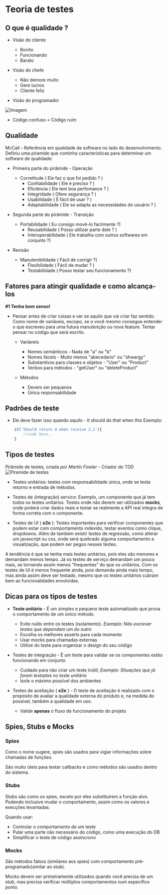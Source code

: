 Teoria de testes
===================================

## O que é qualidade ?
- Visão do cliente
	- Bonito
	- Funcionando
	- Barato

- Visão do chefe
	- Não demore muito
	- Gere lucros
	- Cliente feliz

- Visão do programador

![Imagem](https://goo.gl/fb6sbR)

- Código confuso = Código ruim

## Qualidade

McCall - Referência em qualidade de software no lado do desenvolvimento. Definiu uma piramide que continha caracteristicas para determinar um software de qualidade:

 - Primeira parte do pirâmide - Operação
   - Corretitude ( Ele faz o que foi pedido ? )
	 - Confiabilidade ( Ele é preciso ? )
	 - Eficiência ( Ele tem boa perfomance ? )
	 - Integridade ( Ofere segurança ? )
	 - Usabilidade ( É fácil de usar ? )
	 - Adaptabilidade ( Ele se adapta as necessidades do usuário ? )

 - Segunda parte do pirâmide - Transição
   - Portabilidade ( Eu consigo movê-lo facilmente ?)
	 - Reusabilidade ( Posso utilizar parte dele ? )
	 - Interoperabilidade ( Ele trabalha com outros softwares em conjunto ?)

- Revisão
   - Manutenibilidade ( Fácil de corrigir ?)
	 - Flexibilidade ( Fácil de mudar ? )
	 - Testabilidade ( Posso testar seu funcionamento ?) 

## Fatores para atingir qualidade e como alcança-los

**#1 Tenha bom senso!**
 - Pensar antes de criar coisas e ver se aquilo que vai criar faz sentido. Como nome de variáveis, escopo, se o você mesmo consegue entender o que escreveu para uma futura manutenção ou nova feature. Tentar pensar no código que será escrito.
	- Variáveis
		- Nomes semânticos -  Nada de "a" ou "b"
		- Nomes fáceis - Muito menos "abecedario" ou "shwargy"
		- Substantivos para classes e objetos - "User" ou "Product"
		- Verbos para métodos - "getUser" ou "deleteProduct"

	- Métodos
		- Devem ser pequenos
		- Única responsabilidade

## Padrões de teste

- Ele deve fazer *isso* quando *aquilo* - It should do *that* when *this*
Exemplo:

```js
	it('Should return 4 when receive 2,2'){
		//code here..
	}
```

## Tipos de testes

Pirâmide de testes, criada por *Martin Fowler* - Criador do TDD
![Piramide de testes](https://goo.gl/tC7U8R)

- Testes unitários: testes com responsabilidade única, onde se testa retorno e entrada de métodos.

- Testes de (integração) servico: Exemplo, um componente que já tem todos os testes unitários. Testes onde não devem ser utilizados **mocks**, onde poderá criar dados reais e testar se realmente a API real integra de forma correta com o componente.

- Testes de UI ( **e2e** ): Testes importantes para verificar componentes que podem estar com comportamento indevido, testar eventos como clique, dropdowns. Além de também existir testes de regressão, como alterar um javascript ou css, onde será quebrado alguma comportamento e visualização, que podem ser pegos nesses testes.

A tendência é que se tenha mais testes unitários, pois eles são menores e demandam menos tempo. Já os testes de serviço demandam um pouco mais, se tornando assim menos "frequentes" do que os unitários. Com os testes de UI é menos frequente ainda, pois demanda ainda mais tempo, mas ainda assim deve ser testado, mesmo que os testes unitários cubram bem as funcionalidades envolvidas.

## Dicas para os tipos de testes

- **Teste unitário** - É um simples e pequeno teste automatizado que prova o comportamento de um único método.
	- Evite ruído entre os testes (isolamento). *Exemplo: Não escrever testes que dependam um do outro*
	- Escolha os melhores asserts para cada momento
	- Usar mocks para chamadas externas
	- Utilize do teste para organizar o design do seu código

- Testes de integração - É um teste para validar se os componentes estão funcionando em conjunto
	- Cuidado para não criar um teste inútil, *Exemplo: Situações que já foram testadas no teste unitário*
	- Isole o máximo possível dos ambientes

- Testes de aceitação ( **e2e** ) - O teste de aceitação é realizado com o propósito de avaliar a qualidade externa do produto e, na medida do possível, também a qualidade em uso.
	 - Valide **apenas** o fluxo de funcionamento do projeto

## Spies, Stubs e Mocks

### Spies
Como o nome sugere, spies são usados para vigiar informações sobre chamadas de funções.

São muito úteis para testar callbacks e como métodos são usados dentro do sistema.

### Stubs
Stubs são como os spies, exceto por eles substituirem a função alvo. Podendo inclusive mudar o comportamento, assim como os valores e execções levantadas.

Quando usar:<br> 
- Controlar o comportamento de um teste
- Pular uma parte não necessário do código, como uma execução do DB
- Simplificar o teste de código assincrono

### Mocks
São métodos falsos (similares aos spies) com comportamento pré-programado(similar ao stub).

Mocks devem ser primeiramente utilizados quando você precisa de um stub, mas precisa verificar múltiplos comportamentos num especifico ponto.